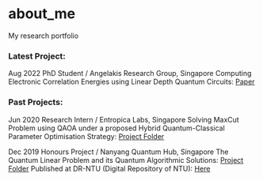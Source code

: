 # about_me
 My research portfolio

### Latest Project:

Aug 2022
PhD Student / Angelakis Research Group, Singapore
Computing Electronic Correlation Energies using Linear Depth Quantum Circuits: [Paper](http://arxiv.org/abs/2207.03949)

### Past Projects:

Jun 2020
Research Intern / Entropica Labs, Singapore
Solving MaxCut Problem using QAOA under a proposed Hybrid Quantum-Classical Parameter Optimisation Strategy: [Project Folder](https://github.com/cheechonghian/about_me/tree/main/2_2020_06_internship_at_entropicalabs)

Dec 2019
Honours Project / Nanyang Quantum Hub, Singapore
The Quantum Linear Problem and its Quantum Algorithmic Solutions: [Project Folder](https://github.com/cheechonghian/about_me/tree/main/1_2020_03_final_year_project)
Published at DR-NTU (Digital Repository of NTU): [Here](https://dr.ntu.edu.sg/handle/10356/138662)
